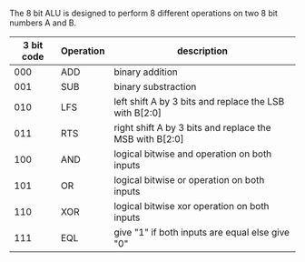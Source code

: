 The 8 bit ALU is designed to perform 8 different operations on two 8 bit numbers A and B.

| 3 bit code | Operation | description |
| ---------- | --------- | ----------- |
| 000 | ADD | binary addition |
| 001 | SUB | binary substraction |
| 010 | LFS | left shift A by 3 bits and replace the LSB with B[2:0] |
| 011 | RTS | right shift A by 3 bits and replace the MSB with B[2:0] |
| 100 | AND | logical bitwise and operation on both inputs |
| 101 | OR  | logical bitwise or operation on both inputs |
| 110 | XOR | logical bitwise xor operation on both inputs |
| 111 | EQL | give "1" if both inputs are equal else give "0" |
